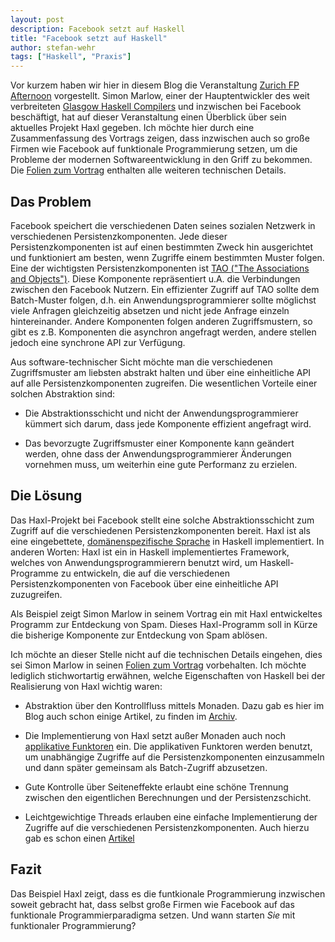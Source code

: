 ```yaml
---
layout: post
description: Facebook setzt auf Haskell
title: "Facebook setzt auf Haskell"
author: stefan-wehr
tags: ["Haskell", "Praxis"]
---
```


Vor kurzem haben wir hier in diesem Blog die Veranstaltung
[Zurich FP Afternoon](http://funktionale-programmierung.de/2013/08/15/haskell-hackathon.html) 
vorgestellt. Simon Marlow, einer der Hauptentwickler des weit verbreiteten
[Glasgow Haskell Compilers](http://haskell.org/ghc) und inzwischen bei Facebook
beschäftigt, hat auf dieser Veranstaltung
einen Überblick über sein aktuelles Projekt Haxl gegeben. Ich möchte
hier durch eine Zusammenfassung des Vortrags zeigen, dass inzwischen
auch so große Firmen wie Facebook auf funktionale Programmierung setzen,
um die Probleme der modernen Softwareentwicklung in den Griff zu bekommen.
Die [Folien zum Vortrag](https://github.com/meiersi/HaskellerZ/blob/master/meetups/20130829-FPAfternoon_The_Haxl_Project_at_Facebook/The%20Haxl%20Project%20at%20Facebook.pdf?raw=true) 
enthalten alle weiteren technischen Details.

<!-- more start -->

## Das Problem ##

Facebook speichert die verschiedenen Daten seines sozialen Netzwerk in verschiedenen
Persistenzkomponenten. Jede dieser Persistenzkomponenten ist auf einen bestimmten
Zweck hin ausgerichtet und funktioniert am besten, wenn Zugriffe einem bestimmten Muster
folgen. Eine der wichtigsten Persistenzkomponenten ist [TAO ("The Associations and Objects")](https://www.facebook.com/notes/facebook-engineering/tao-the-power-of-the-graph/10151525983993920).
Diese Komponente repräsentiert u.A. die Verbindungen zwischen den Facebook
Nutzern. Ein effizienter Zugriff auf TAO sollte
dem Batch-Muster folgen, d.h. ein Anwendungsprogrammierer sollte möglichst
viele Anfragen gleichzeitig absetzen und nicht jede Anfrage einzeln hintereinander.
Andere Komponenten folgen anderen Zugriffsmustern, so gibt es z.B. Komponenten
die asynchron angefragt werden, andere stellen jedoch eine synchrone API
zur Verfügung.

Aus software-technischer Sicht möchte man die verschiedenen Zugriffsmuster
am liebsten abstrakt halten und über eine einheitliche API auf alle
Persistenzkomponenten zugreifen. Die wesentlichen Vorteile einer solchen
Abstraktion sind:

* Die Abstraktionsschicht und nicht der Anwendungsprogrammierer kümmert sich darum,
  dass jede Komponente effizient angefragt wird.

* Das bevorzugte Zugriffsmuster einer Komponente kann geändert werden, ohne
  dass der Anwendungsprogrammierer Änderungen vornehmen muss, um weiterhin
  eine gute Performanz zu erzielen.

## Die Lösung ##

Das Haxl-Projekt bei Facebook stellt eine solche Abstraktionsschicht zum Zugriff
auf die verschiedenen Persistenzkomponenten bereit. Haxl ist als eine eingebettete,
[domänenspezifische Sprache](http://funktionale-programmierung.de/2013/06/27/dsl-clojure.html) 
in Haskell implementiert. In anderen Worten: Haxl ist ein in Haskell implementiertes Framework,
welches von Anwendungsprogrammierern benutzt wird, um Haskell-Programme zu entwickeln,
die auf die verschiedenen Persistenzkomponenten von Facebook über eine einheitliche
API zuzugreifen.

Als Beispiel zeigt Simon Marlow in seinem Vortrag ein mit Haxl entwickeltes Programm
zur Entdeckung von Spam. Dieses Haxl-Programm soll in Kürze die bisherige Komponente
zur Entdeckung von Spam ablösen. 

Ich möchte an dieser Stelle nicht auf die technischen Details eingehen, dies sei Simon Marlow
in seinen
[Folien zum Vortrag](https://github.com/meiersi/HaskellerZ/blob/master/meetups/20130829-FPAfternoon_The_Haxl_Project_at_Facebook/The%20Haxl%20Project%20at%20Facebook.pdf?raw=true)
vorbehalten. Ich möchte lediglich stichwortartig erwähnen, welche Eigenschaften von
Haskell bei der Realisierung von Haxl wichtig waren:

* Abstraktion über den Kontrollfluss mittels Monaden. Dazu gab es hier im Blog
  auch schon einige Artikel, zu finden im [Archiv](http://funktionale-programmierung.de/tags-archive.html).

* Die Implementierung von Haxl setzt außer Monaden auch noch
  [applikative Funktoren](http://en.wikibooks.org/wiki/Haskell/Applicative_Functors)
  ein. Die applikativen Funktoren werden benutzt, um unabhängige Zugriffe
  auf die Persistenzkomponenten einzusammeln und dann später gemeinsam 
  als Batch-Zugriff abzusetzen.

* Gute Kontrolle über Seiteneffekte erlaubt eine schöne Trennung zwischen den
  eigentlichen Berechnungen und der Persistenzschicht.

* Leichtgewichtige Threads erlauben eine einfache Implementierung der Zugriffe auf die
  verschiedenen Persistenzkomponenten. Auch hierzu gab es schon einen
  [Artikel](http://funktionale-programmierung.de/2013/05/08/haskell-nodejs.html)

## Fazit ##

Das Beispiel Haxl zeigt, dass
es die funtkionale Programmierung inzwischen soweit gebracht hat,
dass selbst große Firmen wie Facebook auf das funktionale
Programmierparadigma setzen. Und wann starten *Sie* mit funktionaler
Programmierung?

